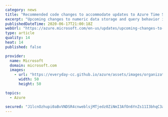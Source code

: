 ```yaml
---
category: news
title: "Recommended code changes to accommodate updates to Azure Time Series Insights"
excerpt: "Upcoming changes to numeric data storage and query behavior in Azure Time Series Insights Preview might affect your environment. Follow the recommended Type Variable and client-code updates to avoid a disruption in service."
publishedDateTime: 2020-06-17T21:00:18Z
webUrl: "https://azure.microsoft.com/en-us/updates/upcoming-changes-to-numeric-data-storage-and-query-in-time-series-insights/"
type: article
quality: 14
heat: 14
published: false

provider:
  name: Microsoft
  domain: microsoft.com
  images:
    - url: "https://everyday-cc.github.io/azure/assets/images/organizations/microsoft.com-50x50.jpg"
      width: 50
      height: 50

topics:
  - Azure

secured: "J1lcnOzhupi0aBvVNDSR4cnweblsjMTjedz0ZiNmI3AfOn6YnZs11I3bhqC3aeOT9zUJVQzqguOPtnRPblop0Gjf41pHbOGvuefKB10XBpa83lQZhK3yIaYh6J3XyGHguhKCDMKQxYl37zaxKIbGa2e/J5o6QqsJAyAMuh2rXbUoNSyLEkWpJTudZn1ERMKKsClksgzpBe2MJk+W+JhadpEpH4n1k9jtLrwH8PZb3KoT72NgPgaMynBvXeBhmZE1VULDm/smA5vAksGui+uyQp+3rO9sUMzz0DVLuoiP4fpQ6h7diZ3qMwRKEgRp9ZJ6lanMpPiEAl9RLFYIcX0NoA==;5/myasHWIGO0zcb/E1iQDg=="
---
```


